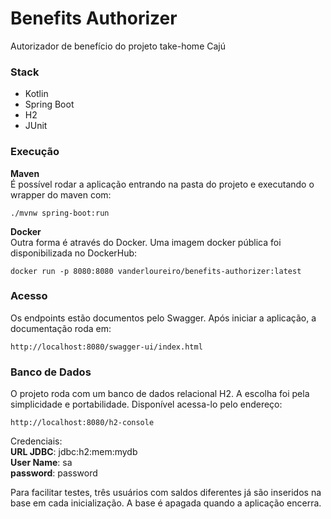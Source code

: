 # Benefits Authorizer

Autorizador de benefício do projeto take-home Cajú

### Stack
<ul>
    <li>Kotlin</li>
    <li>Spring Boot</li>
    <li>H2</li>
    <li>JUnit</li>
</ul>

### Execução

<b>Maven</b><br>
É possível rodar a aplicação entrando na pasta do projeto e executando o wrapper do maven com:

``./mvnw spring-boot:run``

<b>Docker</b><br>
Outra forma é através do Docker. Uma imagem docker pública foi disponibilizada no DockerHub:

``docker run -p 8080:8080 vanderloureiro/benefits-authorizer:latest``

### Acesso

Os endpoints estão documentos pelo Swagger. Após iniciar a aplicação, a documentação roda em:

``http://localhost:8080/swagger-ui/index.html``

### Banco de Dados

O projeto roda com um banco de dados relacional H2. A escolha foi pela simplicidade e portabilidade. Disponível acessa-lo pelo endereço:

``http://localhost:8080/h2-console``

Credenciais:<br>
<b>URL JDBC</b>: jdbc:h2:mem:mydb <br>
<b>User Name</b>: sa <br>
<b>password</b>: password<br>

Para facilitar testes, três usuários com saldos diferentes já são inseridos na base em cada inicialização. A base é apagada quando a aplicação encerra. 